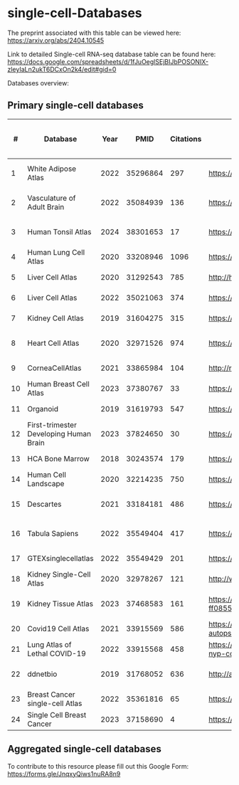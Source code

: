# single-cell-Databases

The preprint associated with this table can be viewed here: https://arxiv.org/abs/2404.10545

Link to detailed Single-cell RNA-seq database table can be found here: https://docs.google.com/spreadsheets/d/1fJuOeglSEjBIJbPOSONIX-zleyIaLn2ukT6DCxOn2k4/edit#gid=0

Databases overview:

## Primary single-cell databases

| #  | Database                                | Year | PMID     | Citations | URL                                                                 | Web Interferance | Number of studies /dataset | Number of donors /samples | Number of cells | Data source | Cancer types /Diseases | Number of tissues | Number of organs | Specific focus       | Specific type         | Download available | Data Type Normalization | Data Type Available      | Downlable Data Formats | Data Location                                                                 | Data Download | Gene Expression Exploration | Pseudotime pattern | Cell-cell communication | TF activity assessments | Annodate your data | Cell Type Marker Plot |
|----|-----------------------------------------|------|----------|-----------|---------------------------------------------------------------------|------------------|----------------------------|---------------------------|-----------------|-------------|-------------------------|-------------------|------------------|----------------------|------------------------|--------------------|-----------------------|--------------------------|------------------------|------------------------------------------------------------------------------|---------------|----------------------------|---------------------|-------------------------|-------------------------|-------------------|----------------------|
| 1  | White Adipose Atlas                     | 2022 | 35296864 | 297       | https://gitlab.com/rosen-lab/white-adipose-atlas                    | Available        | 1                          | 9                         | 28465           | Primary     |                         | 1                 |                  | Tissue-specific      | White Adipose Tissue   | Available          | SCTransform            | raw counts + normalized | RDS                    | https://gitlab.com/rosen-lab/white-adipose-atlas                            | Available     |                            |                     |                         |                         |                   |                      |
| 2  | Vasculature of Adult Brain              | 2022 | 35084939 | 136       | https://cells.ucsc.edu/?ds=adult-brain-vasc                         | Available        | 1                          | 5                         | 161336          | Primary     |                         | 1                 |                  | Tissue-specific      | Vascultature           | Available          | SCTransform            | raw counts + normalized | RDS                    | https://cells.ucsc.edu/?ds=adult-brain-vasc                                   | Available     |                            |                     |                         |                         |                   |                      |
| 3  | Human Tonsil Atlas                      | 2024 | 38301653 | 17        | https://bioconductor.org/packages/release/data/experiment/html/HCATonsilData.html | Not available    | 1                          | 17                        | 556,000         | Primary     |                         | 1                 |                  | Tissue-specific      | Tonsil                 | Available          | log-normalised         | raw counts + normalized | RDS                    | https://zenodo.org/records/8373756                                             | Available     |                            |                     |                         |                         |                   |                      |
| 4  | Human Lung Cell Atlas                   | 2020 | 33208946 | 1096      | https://hlca.ds.czbiohub.org/                                       | Available        | 1                          | 3                         | 75000           | Primary     |                         | 1                 |                  | Tissue-specific      | Lung                   | Available          | log-normalised         | raw counts              | Robj                   | https://www.synapse.org/#!Synapse:syn21041850/discussion/default             | Available     |                            |                     |                         |                         |                   |                      |
| 5  | Liver Cell Atlas                        | 2020 | 31292543 | 785       | http://human-liver-cell-atlas.ie-freiburg.mpg.de/                   | Available        | 1                          | 9                         | 10000           | Primary     |                         | 1                 |                  | Tissue-specific      | Liver                  | Not available       |                       |                          |                        |                                                                              | Available     |                            |                     |                         |                         |                   |                      |
| 6  | Liver Cell Atlas                        | 2022 | 35021063 | 374       | https://www.livercellatlas.org/datasets_HCA.php                     | Available        | 1                          | 5                         | 167598          | Primary     |                         | 1                 |                  | Tissue-specific      | Liver                  | Available          | log-normalised         | raw counts              | mtx                    | https://www.livercellatlas.org/download.php                                    | Available     | Available                  |                     |                         |                         |                   |                      |
| 7  | Kidney Cell Atlas                       | 2019 | 31604275 | 315       | https://www.kidneycellatlas.org/                                    | Available        | 1                          | 20                        | 40268           | Primary     |                         | 1                 |                  | Tissue-specific      | Kidney                 | Available          | seurat normalise       | raw counts              | H5AD                   | https://www.kidneycellatlas.org/                                               | Available     | Available                  |                     |                         |                         |                   |                      |
| 8  | Heart Cell Atlas                        | 2020 | 32971526 | 974       | https://www.heartcellatlas.org/                                     | Available        | 1                          | 14                        | 704296          | Primary     |                         | 1                 |                  | Tissue-specific      | Heart                  | Available          | log-normalised         | raw counts + normalized | H5AD                   | https://www.heartcellatlas.org/                                                | Available     | Available                  |                     |                         |                         |                   |                      |
| 9  | CorneaCellAtlas                         | 2021 | 33865984 | 104       | http://retinalstemcellresearch.co.uk/CorneaCellAtlas/               | Available        | 1                          | 4                         | 21343           | Primary     |                         | 1                 |                  | Tissue-specific      | Cornea                 | Available          | log-normalised         | raw counts              | mtx                    | http://retinalstemcellresearch.co.uk/CorneaCellAtlas/                         | Available     | Available                  |                     |                         |                         |                   |                      |
| 10 | Human Breast Cell Atlas                 | 2023 | 37380767 | 33        | https://navinlabcode.github.io/HumanBreastCellAtlas.github.io/      | Available        | 1                          | 126                       | 714331          | Primary     |                         | 1                 |                  | Tissue-specific      | Breast                 | Available          | log-normalised         | raw counts              | RDS                    | https://cellxgene.cziscience.com/collections/4195ab4c-20bd-4cd3-8b3d-65601277e731 | Available     | Available                  |                     |                         |                         |                   |                      |
| 11 | Organoid                                | 2019 | 31619793 | 547       | https://bioinf.eva.mpg.de/shiny/sample-apps/scApeX/                 | Available        | 1                          |                           | 43498           | Primary     |                         | 1                 |                  | Tissue-specific      | Brain                  | Not available       |                       |                          |                        |                                                                              | Available     | Available                  |                     |                         |                         |                   |                      |
| 12 | First-trimester Developing Human Brain  | 2023 | 37824650 | 30        | https://hdca-sweden.scilifelab.se/tissues-overview/brain/           | Available        | 1                          | 26                        | 1665937         | Primary     |                         | 1                 |                  | Tissue-specific      | Brain                  | Not available       |                       |                          |                        |                                                                              | Available     |                            |                     |                         |                         |                   |                      |
| 13 | HCA Bone Marrow                         | 2018 | 30243574 | 179       | https://www.altanalyze.org/ICGS/HCA/splash.php                      | Available        | 1                          | 8                         | 100000          | Primary     |                         | 1                 |                  | Tissue-specific      | Bone Marrow            | Available          | log-normalised         | normalized              | xlsx                   | https://www.altanalyze.org/ICGS/HCA/Viewer.php                                 | Available     | Available                  |                     |                         |                         |                   |                      |
| 14 | Human Cell Landscape                    | 2020 | 32214235 | 750       | https://bis.zju.edu.cn/HCL/                                         | Available        | 1                          | 63                        | 700,000         | Primary     |                         | 50                |                  | General              | General                | Available          | log-normalised         | raw counts              | mtx H5AD               | https://figshare.com/articles/dataset/HCL_DGE_Data/7235471                    | Available     |                            |                     |                         |                         |                   |                      |
| 15 | Descartes                               | 2021 | 33184181 | 486       | https://descartes.brotmanbaty.org/                                  | Available        | 1                          | 15                        | 4000000         | Primary     |                         | 121               | 15               | General              | General                | Available          |                       | raw counts + normalized | RDS                    | https://descartes.brotmanbaty.org/bbi/human-gene-expression-during-development/ | Available     | Available                  |                     |                         |                         |                   |                      |
| 16 | Tabula Sapiens                          | 2022 | 35549404 | 417       | https://tabula-sapiens-portal.ds.czbiohub.org/                      | Available        | 1                          | 15                        | 500,000         | Primary     |                         | 24                |                  | General              | General                | Available          |                       | raw counts + normalized | RDS                    | https://cellxgene.cziscience.com/e/53d208b0-2cfd-4366-9866-c3c6114081bc.cxg/  | Available     | Available                  |                     |                         | Available               |                   |                      |
| 17 | GTEXsinglecellatlas                     | 2022 | 35549429 | 201       | https://www.gtexportal.org/home/singleCellOverviewPage              | Available        | 1                          | 16                        | 209126          | Primary     |                         | 8                 |                  | General              | General                | Available          | log-normalised         | raw counts              | H5AD                   | https://www.gtexportal.org/home/downloads/adult-gtex/single_cell               | Available     |                            |                     |                         |                         |                   |                      |
| 18 | Kidney Single-Cell Atlas                | 2020 | 32978267 | 121       | http://www.ruuo-kidney-gene-atlas.com/                              | Available        | 1                          | 4                         | 17136           | Primary     |                         | 1                 |                  | Disease              | Kidney Disease         | Not available       |                       |                          |                        |                                                                              |               |                            |                     |                         |                         |                   |                      |
| 19 | Kidney Tissue Atlas                     | 2023 | 37468583 | 161       | https://cellxgene.cziscience.com/collections/bcb61471-2a44-4d00-a0af-ff085512674c | Available        | 1                          | 93                        | 584,843         | Primary     |                         | 1                 |                  | Disease              | Kidney Disease         | Available          | SCTransform            | raw counts + normalized | RDS                    | https://cellxgene.cziscience.com/collections/bcb61471-2a44-4d00-a0af-ff085512674c | Available     | Available                  |                     |                         |                         |                   |                      |
| 20 | Covid19 Cell Atlas                      | 2021 | 33915569 | 586       | https://singlecell.broadinstitute.org/single_cell/study/SCP1052/covid-19-lung-autopsy-samples#study-summary | Available        | 1                          | 32                        | 106792          | Primary     |                         | 11                |                  | Disease              | Covid-19               | Available          | log-normalised         | raw counts              | mtx                    | https://singlecell.broadinstitute.org/single_cell/study/SCP1052/covid-19-lung-autopsy-samples#study-summary | Available     | Available                  |                     |                         |                         |                   |                      |
| 21 | Lung Atlas of Lethal COVID-19           | 2022 | 33915568 | 458       | https://singlecell.broadinstitute.org/single_cell/study/SCP1219/columbia-university-nyp-covid-19-lung-atlas | Available        | 1                          | 19                        | 116314          | Primary     |                         | 1                 |                  | Disease              | Covid-19               | Available          | log-normalised         |                          | mtx                    | https://singlecell.broadinstitute.org/single_cell/study/SCP1219/columbia-university-nyp-covid-19-lung-atlas | Available     | Available                  |                     |                         |                         |                   |                      |
| 22 | ddnetbio                                | 2019 | 31768052 | 636       | http://adsn.ddnetbio.com/                                           | Available        | 1                          | 6                         | 13214           | Primary     |                         | 1                 |                  | Disease              | Alzheimer              | Available          | log-normalised         | raw counts + normalized | mtx                    | http://adsn.ddnetbio.com/                                                      | Available     | Available                  |                     |                         | Available               |                   |                      |
| 23 | Breast Cancer single-cell Atlas         | 2022 | 35361816 | 65        | https://bcatlas.tigem.it/tigem/dibernardo/AIRC_atlas_32_ccls/?ds=Atlas_32_ccls | Available        | 1                          | 32                        | 35276           | Primary     | 1                       | 1                 |                  | Cancer               | Breast Cancer          | Available          | GF-ICF                 | raw counts              | mtx                    | https://figshare.com/articles/dataset/Single_Cell_Breast_Cancer_cell-line_Atlas/15022698 | Available     |                            |                     |                         |                         |                   |                      |
| 24 | Single Cell Breast Cancer               | 2023 | 37158690 | 4         | https://mikaqiao.shinyapps.io/scBC/                                 | Available        | 1                          | 21                        | 117958          | Primary     | 1                       | 1                 |                  | Cancer               | Breast Cancer          | Not available       |                       |                          |                        |                                                                              | Available     |                            |                     |                         |                         |                   |                      |



## Aggregated single-cell databases

To contribute to this resource please fill out this Google Form: https://forms.gle/JnqxyQiws1nuRA8n9
